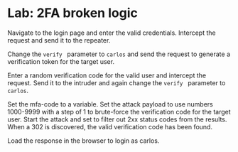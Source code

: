 # Lab: 2FA broken logic

Navigate to the login page and enter the valid credentials. Intercept the request and send it to the repeater.

Change the `verify ` parameter to `carlos` and send the request to generate a verification token for the target user.

Enter a random verification code for the valid user and intercept the request. Send it to the intruder and again change the `verify ` parameter to `carlos`.

Set the mfa-code to a variable. Set the attack payload to use numbers 1000-9999 with a step of 1 to brute-force the verification code for the target user. Start the attack and set to filter out 2xx status codes from the results. When a 302 is discovered, the valid verification code has been found.

Load the response in the browser to login as carlos.